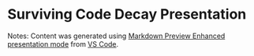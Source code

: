 # Surviving Code Decay Presentation

Notes: Content was generated using [Markdown Preview Enhanced presentation mode](https://shd101wyy.github.io/markdown-preview-enhanced/#/presentation) from [VS Code](https://code.visualstudio.com/).

